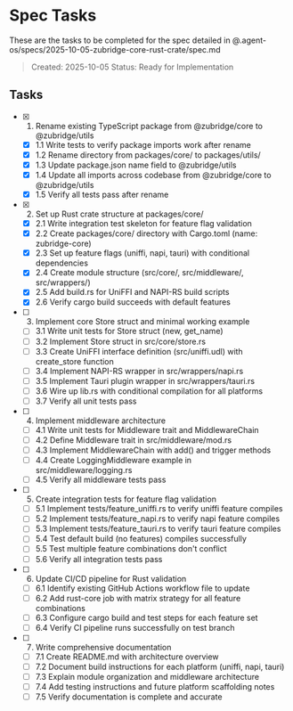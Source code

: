 # Spec Tasks

These are the tasks to be completed for the spec detailed in @.agent-os/specs/2025-10-05-zubridge-core-rust-crate/spec.md

> Created: 2025-10-05
> Status: Ready for Implementation

## Tasks

- [x] 1. Rename existing TypeScript package from @zubridge/core to @zubridge/utils
  - [x] 1.1 Write tests to verify package imports work after rename
  - [x] 1.2 Rename directory from packages/core/ to packages/utils/
  - [x] 1.3 Update package.json name field to @zubridge/utils
  - [x] 1.4 Update all imports across codebase from @zubridge/core to @zubridge/utils
  - [x] 1.5 Verify all tests pass after rename

- [x] 2. Set up Rust crate structure at packages/core/
  - [x] 2.1 Write integration test skeleton for feature flag validation
  - [x] 2.2 Create packages/core/ directory with Cargo.toml (name: zubridge-core)
  - [x] 2.3 Set up feature flags (uniffi, napi, tauri) with conditional dependencies
  - [x] 2.4 Create module structure (src/core/, src/middleware/, src/wrappers/)
  - [x] 2.5 Add build.rs for UniFFI and NAPI-RS build scripts
  - [x] 2.6 Verify cargo build succeeds with default features

- [ ] 3. Implement core Store struct and minimal working example
  - [ ] 3.1 Write unit tests for Store struct (new, get_name)
  - [ ] 3.2 Implement Store struct in src/core/store.rs
  - [ ] 3.3 Create UniFFI interface definition (src/uniffi.udl) with create_store function
  - [ ] 3.4 Implement NAPI-RS wrapper in src/wrappers/napi.rs
  - [ ] 3.5 Implement Tauri plugin wrapper in src/wrappers/tauri.rs
  - [ ] 3.6 Wire up lib.rs with conditional compilation for all platforms
  - [ ] 3.7 Verify all unit tests pass

- [ ] 4. Implement middleware architecture
  - [ ] 4.1 Write unit tests for Middleware trait and MiddlewareChain
  - [ ] 4.2 Define Middleware trait in src/middleware/mod.rs
  - [ ] 4.3 Implement MiddlewareChain with add() and trigger methods
  - [ ] 4.4 Create LoggingMiddleware example in src/middleware/logging.rs
  - [ ] 4.5 Verify all middleware tests pass

- [ ] 5. Create integration tests for feature flag validation
  - [ ] 5.1 Implement tests/feature_uniffi.rs to verify uniffi feature compiles
  - [ ] 5.2 Implement tests/feature_napi.rs to verify napi feature compiles
  - [ ] 5.3 Implement tests/feature_tauri.rs to verify tauri feature compiles
  - [ ] 5.4 Test default build (no features) compiles successfully
  - [ ] 5.5 Test multiple feature combinations don't conflict
  - [ ] 5.6 Verify all integration tests pass

- [ ] 6. Update CI/CD pipeline for Rust validation
  - [ ] 6.1 Identify existing GitHub Actions workflow file to update
  - [ ] 6.2 Add rust-core job with matrix strategy for all feature combinations
  - [ ] 6.3 Configure cargo build and test steps for each feature set
  - [ ] 6.4 Verify CI pipeline runs successfully on test branch

- [ ] 7. Write comprehensive documentation
  - [ ] 7.1 Create README.md with architecture overview
  - [ ] 7.2 Document build instructions for each platform (uniffi, napi, tauri)
  - [ ] 7.3 Explain module organization and middleware architecture
  - [ ] 7.4 Add testing instructions and future platform scaffolding notes
  - [ ] 7.5 Verify documentation is complete and accurate
